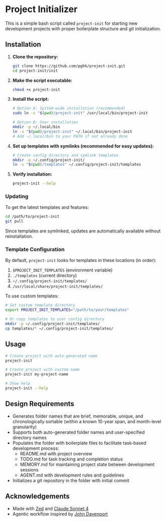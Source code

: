# Project Initializer

This is a simple bash script called `project-init` for starting new development projects with proper boilerplate structure and git initialization.

## Installation

1. **Clone the repository:**
   ```bash
   git clone https://github.com/pghk/project-init.git
   cd project-init/init
   ```

2. **Make the script executable:**
   ```bash
   chmod +x project-init
   ```

3. **Install the script:**
   ```bash
   # Option A: System-wide installation (recommended)
   sudo ln -s "$(pwd)/project-init" /usr/local/bin/project-init
   
   # Option B: User installation
   mkdir -p ~/.local/bin
   ln -s "$(pwd)/project-init" ~/.local/bin/project-init
   # Add ~/.local/bin to your PATH if not already done
   ```

4. **Set up templates with symlinks (recommended for easy updates):**
   ```bash
   # Create config directory and symlink templates
   mkdir -p ~/.config/project-init/
   ln -s "$(pwd)/templates" ~/.config/project-init/templates
   ```

5. **Verify installation:**
   ```bash
   project-init --help
   ```

### Updating

To get the latest templates and features:
```bash
cd /path/to/project-init
git pull
```

Since templates are symlinked, updates are automatically available without reinstallation.

### Template Configuration

By default, `project-init` looks for templates in these locations (in order):
1. `$PROJECT_INIT_TEMPLATES` (environment variable)
2. `./templates` (current directory)
3. `~/.config/project-init/templates/`
4. `/usr/local/share/project-init/templates/`

To use custom templates:
```bash
# Set custom template directory
export PROJECT_INIT_TEMPLATES="/path/to/your/templates"

# Or copy templates to user config directory
mkdir -p ~/.config/project-init/templates/
cp templates/* ~/.config/project-init/templates/
```

## Usage

```bash
# Create project with auto-generated name
project-init

# Create project with custom name
project-init my-project-name

# Show help
project-init --help
```

## Design Requirements

- Generates folder names that are brief, memorable, unique, and chronologically sortable (within a known 10-year span, and month-level granularity)
- Supports both auto-generated folder names and user-specified directory names
- Populates the folder with boilerplate files to facilitate task-based development process:
  - README.md with project overview
  - TODO.md for task tracking and completion status
  - MEMORY.md for maintaining project state between development sessions
  - AGENT.md with development rules and guidelines
- Initializes a git repository in the folder with initial commit


## Acknowledgements
- Made with [Zed](https://zed.dev/) and [Claude Sonnet 4](https://www.anthropic.com/claude/sonnet)
- Agentic workflow inspired by [John Davenport](https://generaitelabs.com/one-agentic-coding-workflow-to-rule-them-all/)
